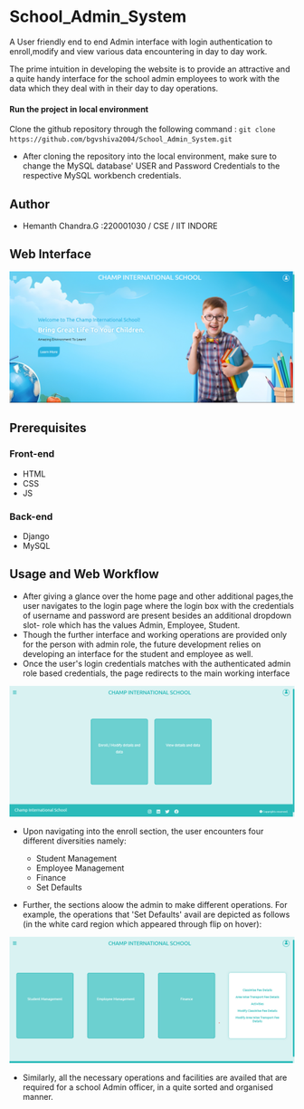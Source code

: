 # School_Admin_System
A User friendly end to end Admin interface with login authentication to enroll,modify and view various data encountering in day to day work.

The prime intuition in developing the website is to provide an attractive and a quite handy interface for the school admin employees to work with the data which they deal with in their day to day operations.

#### Run the project in local environment 
Clone the github repository through the following command : ``` git clone 
https://github.com/bgvshiva2004/School_Admin_System.git ```

* After cloning the repository into the local environment, make sure to change the MySQL database' USER and Password Credentials to the respective MySQL workbench credentials. 

## Author
* Hemanth Chandra.G  :220001030 / CSE / IIT INDORE

## Web Interface
![landing_Page](./landing_page.png)

## Prerequisites 
### Front-end
* HTML
* CSS
* JS
### Back-end
* Django
* MySQL

## Usage and Web Workflow
* After giving a glance over the home page and other additional pages,the user navigates to the login page where the login box with the credentials of username and password are present besides an additional dropdown slot- role which has the values Admin, Employee, Student.
* Though the further interface and working operations are provided only for the person with admin role, the future development relies on developing an interface for the student and employee as well.
* Once the user's login credentials matches with the authenticated admin role based credentials, the page redirects to the main working interface

![admin_interface](./admin_interface.png)

* Upon navigating into the enroll section, the user encounters four different diversities namely:

  - Student Management
  - Employee Management
  - Finance
  - Set Defaults

* Further, the sections aloow the admin to make different operations. For example, the operations that 'Set Defaults' avail are depicted as follows (in the white card region which appeared through flip on hover):

![enroll](./enroll.png)

* Similarly, all the necessary operations and facilities are availed that are required for a school Admin officer, in a quite sorted and organised manner.


